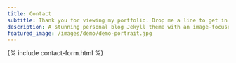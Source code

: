 ```yaml
---
title: Contact
subtitle: Thank you for viewing my portfolio. Drop me a line to get in touch.
description: A stunning personal blog Jekyll theme with an image-focused design.
featured_image: /images/demo/demo-portrait.jpg
---
```


{% include contact-form.html %}

